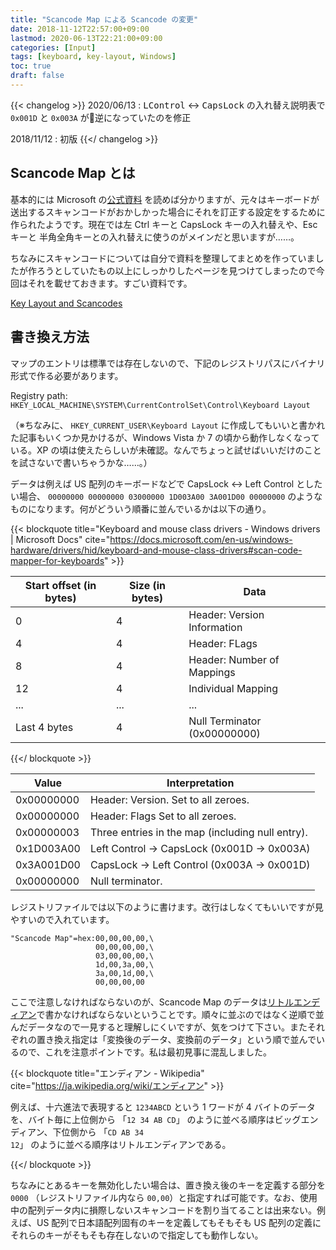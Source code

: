 ```yaml
---
title: "Scancode Map による Scancode の変更"
date: 2018-11-12T22:57:00+09:00
lastmod: 2020-06-13T22:21:00+09:00
categories: [Input]
tags: [keyboard, key-layout, Windows]
toc: true
draft: false
---
```


{{< changelog >}}
2020/06/13
: <kbd>LControl</kbd> &lt;-&gt; <kbd>CapsLock</kbd> の入れ替え説明表で `0x001D` と `0x003A` が逆になっていたのを修正

2018/11/12
: 初版
{{</ changelog >}}

## Scancode Map とは

基本的には Microsoft の<a title="Keyboard and mouse class drivers - Windows drivers | Microsoft Docs" href="https://docs.microsoft.com/en-us/windows-hardware/drivers/hid/keyboard-and-mouse-class-drivers#scan-code-mapper-for-keyboards">公式資料</a> を読めば分かりますが、元々はキーボードが送出するスキャンコードがおかしかった場合にそれを訂正する設定をするために作られたようです。現在では左 Ctrl キーと CapsLock キーの入れ替えや、Esc キーと 半角全角キーとの入れ替えに使うのがメインだと思いますが……。

ちなみにスキャンコードについては自分で資料を整理してまとめを作っていましたが作ろうとしていたもの以上にしっかりしたページを見つけてしまったので今回はそれを載せておきます。すごい資料です。

[Key Layout and Scancodes](http://hp.vector.co.jp/authors/VA003720/lpproj/others/kbdjpn.htm)

## 書き換え方法

マップのエントリは標準では存在しないので、下記のレジストリパスにバイナリ形式で作る必要があります。

Registry path:  `HKEY_LOCAL_MACHINE\SYSTEM\CurrentControlSet\Control\Keyboard Layout`

（※ちなみに、 `HKEY_CURRENT_USER\Keyboard Layout` に作成してもいいと書かれた記事もいくつか見かけるが、Windows Vista か 7 の頃から動作しなくなっている。XP の頃は使えたらしいが未確認。なんでちょっと試せばいいだけのことを試さないで書いちゃうかな……。）

データは例えば US 配列のキーボードなどで CapsLock <-> Left Control としたい場合、 `00000000 00000000 03000000 1D003A00 3A001D00 00000000` のようなものになります。何がどういう順番に並んでいるかは以下の通り。

{{< blockquote title="Keyboard and mouse class drivers - Windows drivers | Microsoft Docs"
               cite="https://docs.microsoft.com/en-us/windows-hardware/drivers/hid/keyboard-and-mouse-class-drivers#scan-code-mapper-for-keyboards" >}}

| Start offset (in bytes) | Size (in bytes) | Data                         |
| ---                     | ---             | ---                          |
| 0                       | 4               | Header: Version Information  |
| 4                       | 4               | Header: FLags                |
| 8                       | 4               | Header: Number of Mappings   |
| 12                      | 4               | Individual Mapping           |
| ...                     | ...             | ...                          |
| Last 4 bytes            | 4               | Null Terminator (0x00000000) |

{{</ blockquote >}}

| Value      | Interpretation                                   |
| ---        | ---                                              |
| 0x00000000 | Header: Version. Set to all zeroes.              |
| 0x00000000 | Header: Flags Set to all zeroes.                 |
| 0x00000003 | Three entries in the map (including null entry). |
| 0x1D003A00 | Left Control -> CapsLock (0x001D -> 0x003A)      |
| 0x3A001D00 | CapsLock -> Left Control (0x003A -> 0x001D)      |
| 0x00000000 | Null terminator.                                 |

レジストリファイルでは以下のように書けます。改行はしなくてもいいですが見やすいので入れています。

```registry
"Scancode Map"=hex:00,00,00,00,\
                   00,00,00,00,\
                   03,00,00,00,\
                   1d,00,3a,00,\
                   3a,00,1d,00,\
                   00,00,00,00
```

ここで注意しなければならないのが、Scancode Map のデータは[リトルエンディアン](https://ja.wikipedia.org/wiki/エンディアン "エンディアン - Wikipedia")で書かなければならないということです。順々に並ぶのではなく逆順で並んだデータなので一見すると理解しにくいですが、気をつけて下さい。またそれぞれの置き換え指定は「変換後のデータ、変換前のデータ」という順で並んでいるので、これを注意ポイントです。私は最初見事に混乱しました。

{{< blockquote title="エンディアン - Wikipedia" cite="https://ja.wikipedia.org/wiki/エンディアン" >}}

例えば、十六進法で表現すると <code>1234ABCD</code> という 1 ワードが 4 バイトのデータを、バイト毎に上位側から 「<code>12 34 AB CD</code>」 のように並べる順序はビッグエンディアン、下位側から 「<code>CD AB 34 12</code>」 のように並べる順序はリトルエンディアンである。

{{</ blockquote >}}

ちなみにとあるキーを無効化したい場合は、置き換え後のキーを定義する部分を `0000` （レジストリファイル内なら `00,00`）と指定すれば可能です。なお、使用中の配列データ内に損際しないスキャンコードを割り当てることは出来ない。例えば、US 配列で日本語配列固有のキーを定義してもそもそも US 配列の定義にそれらのキーがそもそも存在しないので指定しても動作しない。
